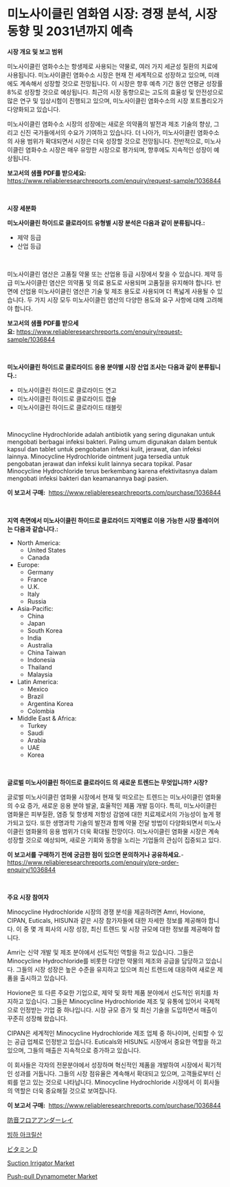 <p><h1>미노사이클린 염화염 시장: 경쟁 분석, 시장 동향 및 2031년까지 예측</h1></p><p><strong>시장 개요 및 보고 범위</strong></p>
<p><p>미노사이클린 염화수소는 항생제로 사용되는 약물로, 여러 가지 세균성 질환의 치료에 사용됩니다. 미노사이클린 염화수소 시장은 현재 전 세계적으로 성장하고 있으며, 미래에도 계속해서 성장할 것으로 전망됩니다. 이 시장은 향후 예측 기간 동안 연평균 성장률 8%로 성장할 것으로 예상됩니다. 최근의 시장 동향으로는 고도의 효율성 및 안전성으로 많은 연구 및 임상시험이 진행되고 있으며, 미노사이클린 염화수소의 시장 포트폴리오가 다양화되고 있습니다. </p><p>미노사이클린 염화수소 시장의 성장에는 새로운 의약품의 발전과 제조 기술의 향상, 그리고 신진 국가들에서의 수요가 기여하고 있습니다. 더 나아가, 미노사이클린 염화수소의 사용 범위가 확대되면서 시장은 더욱 성장할 것으로 전망됩니다. 전반적으로, 미노사이클린 염화수소 시장은 매우 유망한 시장으로 평가되며, 향후에도 지속적인 성장이 예상됩니다.</p></p>
<p><strong>보고서의 샘플 PDF를 받으세요:</strong> <a href="https://www.reliableresearchreports.com/enquiry/request-sample/1036844">https://www.reliableresearchreports.com/enquiry/request-sample/1036844</a></p>
<p>&nbsp;</p>
<p><strong>시장 세분화</strong></p>
<p><strong>미노사이클린 하이드로 클로라이드 유형별 시장 분석은 다음과 같이 분류됩니다.:</strong></p>
<p><ul><li>제약 등급</li><li>산업 등급</li></ul></p>
<p>&nbsp;</p>
<p><p>미노사이클린 염산은 고품질 약물 또는 산업용 등급 시장에서 찾을 수 있습니다. 제약 등급 미노사이클린 염산은 의약품 및 의료 용도로 사용되며 고품질을 유지해야 합니다. 반면에 산업용 미노사이클린 염산은 기술 및 제조 용도로 사용되며 더 폭넓게 사용될 수 있습니다. 두 가지 시장 모두 미노사이클린 염산의 다양한 용도와 요구 사항에 대해 고려해야 합니다.</p></p>
<p><strong>보고서의 샘플 PDF를 받으세요:</strong>&nbsp;<a href="https://www.reliableresearchreports.com/enquiry/request-sample/1036844">https://www.reliableresearchreports.com/enquiry/request-sample/1036844</a></p>
<p>&nbsp;</p>
<p><strong> 미노사이클린 하이드로 클로라이드 응용 분야별 시장 산업 조사는 다음과 같이 분류됩니다.:</strong></p>
<p><ul><li>미노사이클린 하이드로 클로라이드 연고</li><li>미노사이클린 하이드로 클로라이드 캡슐</li><li>미노사이클린 하이드로 클로라이드 태블릿</li></ul></p>
<p>&nbsp;</p>
<p><p>Minocycline Hydrochloride adalah antibiotik yang sering digunakan untuk mengobati berbagai infeksi bakteri. Paling umum digunakan dalam bentuk kapsul dan tablet untuk pengobatan infeksi kulit, jerawat, dan infeksi lainnya. Minocycline Hydrochloride ointment juga tersedia untuk pengobatan jerawat dan infeksi kulit lainnya secara topikal. Pasar Minocycline Hydrochloride terus berkembang karena efektivitasnya dalam mengobati infeksi bakteri dan keamanannya bagi pasien.</p></p>
<p><strong>이 보고서 구매:</strong>&nbsp; <a href="https://www.reliableresearchreports.com/purchase/1036844">https://www.reliableresearchreports.com/purchase/1036844</a></p>
<p>&nbsp;</p>
<p><strong>지역 측면에서 미노사이클린 하이드로 클로라이드 지역별로 이용 가능한 시장 플레이어는 다음과 같습니다.:</strong></p>
<p><ul>
    <li>
        North America:
        <ul>
            <li>United States</li>
            <li>Canada</li>
        </ul>
    </li>
    <li>
        Europe:
        <ul>
            <li>Germany</li>
            <li>France</li>
            <li>U.K.</li>
            <li>Italy</li>
            <li>Russia</li>
        </ul>
    </li>
    <li>
        Asia-Pacific:
        <ul>
            <li>China</li>
            <li>Japan</li>
            <li>South Korea</li>
            <li>India</li>
            <li>Australia</li>
            <li>China Taiwan</li>
            <li>Indonesia</li>
            <li>Thailand</li>
            <li>Malaysia</li>
        </ul>
    </li>
    <li>
        Latin America:
        <ul>
            <li>Mexico</li>
            <li>Brazil</li>
            <li>Argentina Korea</li>
            <li>Colombia</li>
        </ul>
    </li>
    <li>
        Middle East & Africa:
        <ul>
            <li>Turkey</li>
            <li>Saudi</li>
            <li>Arabia</li>
            <li>UAE</li>
            <li>Korea</li>
        </ul>
    </li>
    </ul></p>
<p>&nbsp;</p>
<p><strong>글로벌 미노사이클린 하이드로 클로라이드 의 새로운 트렌드는 무엇입니까? 시장?</strong></p>
<p><p>글로벌 미노사이클린 염화물 시장에서 현재 및 떠오르는 트렌드는 미노사이클린 염화물의 수요 증가, 새로운 응용 분야 발굴, 효율적인 제품 개발 등이다. 특히, 미노사이클린 염화물은 피부질환, 염증 및 항생제 저항성 감염에 대한 치료제로서의 가능성이 높게 평가되고 있다. 또한 생명과학 기술의 발전과 함께 약물 전달 방법이 다양화되면서 미노사이클린 염화물의 응용 범위가 더욱 확대될 전망이다. 미노사이클린 염화물 시장은 계속 성장할 것으로 예상되며, 새로운 기회와 동향을 노리는 기업들의 관심이 집중되고 있다.</p></p>
<p><strong>이 보고서를 구매하기 전에 궁금한 점이 있으면 문의하거나 공유하세요.</strong>- <a href="https://www.reliableresearchreports.com/enquiry/pre-order-enquiry/1036844">https://www.reliableresearchreports.com/enquiry/pre-order-enquiry/1036844</a></p>
<p>&nbsp;</p>
<p><strong>주요 시장 참여자</strong></p>
<p><p>Minocycline Hydrochloride 시장의 경쟁 분석을 제공하려면 Amri, Hovione, CIPAN, Euticals, HISUN과 같은 시장 참가자들에 대한 자세한 정보를 제공해야 합니다. 이 중 몇 개 회사의 시장 성장, 최신 트렌드 및 시장 규모에 대한 정보를 제공해야 합니다.</p><p>Amri는 신약 개발 및 제조 분야에서 선도적인 역할을 하고 있습니다. 그들은 Minocycline Hydrochloride를 비롯한 다양한 약물의 제조와 공급을 담당하고 있습니다. 그들의 시장 성장은 높은 수준을 유지하고 있으며 최신 트렌드에 대응하여 새로운 제품을 출시하고 있습니다.</p><p>Hovione은 또 다른 주요한 기업으로, 제약 및 화학 제품 분야에서 선도적인 위치를 차지하고 있습니다. 그들은 Minocycline Hydrochloride 제조 및 유통에 있어서 국제적으로 인정받는 기업 중 하나입니다. 시장 규모 증가 및 최신 기술을 도입하면서 매출이 꾸준히 성장해 왔습니다.</p><p>CIPAN은 세계적인 Minocycline Hydrochloride 제조 업체 중 하나이며, 신뢰할 수 있는 공급 업체로 인정받고 있습니다. Euticals와 HISUN도 시장에서 중요한 역할을 하고 있으며, 그들의 매출은 지속적으로 증가하고 있습니다.</p><p>이 회사들은 각자의 전문분야에서 성장하며 혁신적인 제품을 개발하여 시장에서 획기적인 성과를 거둡니다. 그들의 시장 점유율은 계속해서 확대되고 있으며, 고객들로부터 신뢰를 얻고 있는 것으로 나타납니다. Minocycline Hydrochloride 시장에서 이 회사들의 역할은 더욱 중요해질 것으로 보여집니다.</p></p>
<p><strong>이 보고서 구매:</strong>&nbsp;&nbsp;<a href="https://www.reliableresearchreports.com/purchase/1036844">https://www.reliableresearchreports.com/purchase/1036844</a></p>
<p><p><a href="https://github.com/ppmazlotr77499/Market-Research-Report-List-1/blob/main/4565350188749.md">防音フロアアンダーレイ</a></p><p><a href="https://github.com/idcefvhkdut6/Market-Research-Report-List-1/blob/main/2708971188654.md">빙하 아크릴산</a></p><p><a href="https://github.com/joaejkdzgyljvo6/Market-Research-Report-List-1/blob/main/6604462188750.md">ビタミン D</a></p><p><a href="https://issuu.com/reportprime-2/docs/suction-irrigator-market-size-2030.pptx">Suction Irrigator Market</a></p><p><a href="https://view.publitas.com/reportprime-1/push-pull-dynamometer-market-a-comprehensive-report-of-its-market-share-growth-trends-2023-2030/">Push-pull Dynamometer Market</a></p></p>
